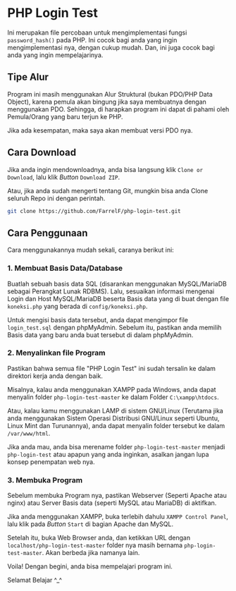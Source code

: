 # PHP Login Test
Ini merupakan file percobaan untuk mengimplementasi fungsi `password_hash()` pada PHP.
Ini cocok bagi anda yang ingin mengimplementasi nya, dengan cukup mudah. Dan, ini juga cocok bagi anda yang ingin mempelajarinya.

## Tipe Alur
Program ini masih menggunakan Alur Struktural (bukan PDO/PHP Data Object), karena pemula akan bingung jika saya membuatnya dengan menggunakan PDO. Sehingga, di harapkan program ini dapat di pahami oleh Pemula/Orang yang baru terjun ke PHP.

Jika ada kesempatan, maka saya akan membuat versi PDO nya.

## Cara Download
Jika anda ingin mendownloadnya, anda bisa langsung klik `Clone or Download`, lalu klik *Button* `Download ZIP`.

Atau, jika anda sudah mengerti tentang Git, mungkin bisa anda Clone seluruh Repo ini dengan perintah.
```bash
git clone https://github.com/FarrelF/php-login-test.git
```

## Cara Penggunaan
Cara menggunakannya mudah sekali, caranya berikut ini:

### 1. Membuat Basis Data/Database
Buatlah sebuah basis data SQL (disarankan menggunakan MySQL/MariaDB sebagai Perangkat Lunak RDBMS). Lalu, sesuaikan informasi mengenai Login dan Host MySQL/MariaDB beserta Basis data yang di buat dengan file `koneksi.php` yang berada di `config/koneksi.php`.

Untuk mengisi basis data tersebut, anda dapat mengimpor file `login_test.sql` dengan phpMyAdmin. Sebelum itu, pastikan anda memilih Basis data yang baru anda buat tersebut di dalam phpMyAdmin.

### 2. Menyalinkan file Program
Pastikan bahwa semua file "PHP Login Test" ini sudah tersalin ke dalam direktori kerja anda dengan baik.

Misalnya, kalau anda menggunakan XAMPP pada Windows, anda dapat menyalin folder `php-login-test-master` ke dalam Folder `C:\xampp\htdocs`.

Atau, kalau kamu menggunakan LAMP di sistem GNU/Linux (Terutama jika anda menggunakan Sistem Operasi Distribusi GNU/Linux seperti Ubuntu, Linux Mint dan Turunannya), anda dapat menyalin folder tersebut ke dalam `/var/www/html`.

Jika anda mau, anda bisa merename folder `php-login-test-master` menjadi `php-login-test` atau apapun yang anda inginkan, asalkan jangan lupa konsep penempatan web nya.

### 3. Membuka Program
Sebelum membuka Program nya, pastikan Webserver (Seperti Apache atau nginx) atau Server Basis data (seperti MySQL atau MariaDB) di aktifkan.

Jika anda menggunakan XAMPP, buka terlebih dahulu `XAMPP Control Panel`, lalu klik pada *Button* `Start` di bagian Apache dan MySQL.

Setelah itu, buka Web Browser anda, dan ketikkan URL dengan `localhost/php-login-test-master` folder nya masih bernama `php-login-test-master`. Akan berbeda jika namanya lain.

Voila! Dengan begini, anda bisa mempelajari program ini.

Selamat Belajar \^_\^
